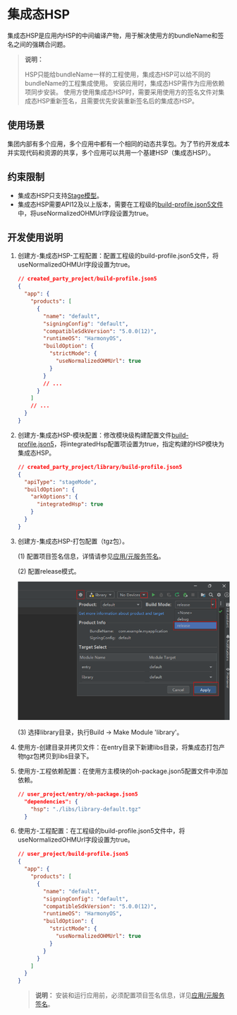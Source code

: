 # 集成态HSP

集成态HSP是应用内HSP的中间编译产物，用于解决使用方的bundleName和签名之间的强耦合问题。
> **说明：** 
>
> HSP只能给bundleName一样的工程使用，集成态HSP可以给不同的bundleName的工程集成使用。
> 安装应用时，集成态HSP需作为应用依赖项同步安装。
> 使用方使用集成态HSP时，需要采用使用方的签名文件对集成态HSP重新签名，且需要优先安装重新签名后的集成态HSP。

## 使用场景
集团内部有多个应用，多个应用中都有一个相同的动态共享包。为了节约开发成本并实现代码和资源的共享，多个应用可以共用一个基建HSP（集成态HSP）。

## 约束限制
- 集成态HSP只支持[Stage模型](application-package-structure-stage.md)。
- 集成态HSP需要API12及以上版本，需要在工程级的[build-profile.json5文件](https://developer.huawei.com/consumer/cn/doc/harmonyos-guides/ide-hvigor-build-profile-app)中，将useNormalizedOHMUrl字段设置为true。

## 开发使用说明
1. 创建方-集成态HSP-工程配置：配置工程级的build-profile.json5文件，将useNormalizedOHMUrl字段设置为true。

    ```json
    // created_party_project/build-profile.json5
    {
      "app": {
        "products": [
          {
            "name": "default",
            "signingConfig": "default",
            "compatibleSdkVersion": "5.0.0(12)",
            "runtimeOS": "HarmonyOS",
            "buildOption": {
              "strictMode": {
                "useNormalizedOHMUrl": true
              }
            }
            // ...
          }
        ]
        // ...
      }
    }
    ```
2. 创建方-集成态HSP-模块配置：修改模块级构建配置文件[build-profile.json5](https://developer.huawei.com/consumer/cn/doc/harmonyos-guides/ide-hvigor-build-profile)，将integratedHsp配置项设置为true，指定构建的HSP模块为集成态HSP。

    ```json
    // created_party_project/library/build-profile.json5
    {
      "apiType": "stageMode",
      "buildOption": {
        "arkOptions": {
          "integratedHsp": true
        }
      }
    }
    ```

3. 创建方-集成态HSP-打包配置（tgz包）。

    (1) 配置项目签名信息，详情请参见[应用/元服务签名](https://developer.huawei.com/consumer/cn/doc/harmonyos-guides/ide-signing)。

    (2) 配置release模式。

    ![](./figures/ide-release-setting.png)

    (3) 选择library目录，执行Build -> Make Module 'library'。

4. 使用方-创建目录并拷贝文件：在entry目录下新建libs目录，将集成态打包产物tgz包拷贝到libs目录下。

5. 使用方-工程依赖配置：在使用方主模块的oh-package.json5配置文件中添加依赖。

    ```json
    // user_project/entry/oh-package.json5
      "dependencies": {
        "hsp": "./libs/library-default.tgz"
      }
    ```

6. 使用方-工程配置：在工程级的build-profile.json5文件中，将useNormalizedOHMUrl字段设置为true。
    ```json
    // user_project/build-profile.json5
    {
      "app": {
        "products": [
          {
            "name": "default",
            "signingConfig": "default",
            "compatibleSdkVersion": "5.0.0(12)",
            "runtimeOS": "HarmonyOS",
            "buildOption": {
              "strictMode": {
                "useNormalizedOHMUrl": true
              }
            }
          }
        ]
      }
    }
    ```
    > **说明：** 
    > 安装和运行应用前，必须配置项目签名信息，详见[应用/元服务签名](https://developer.huawei.com/consumer/cn/doc/harmonyos-guides/ide-signing)。
